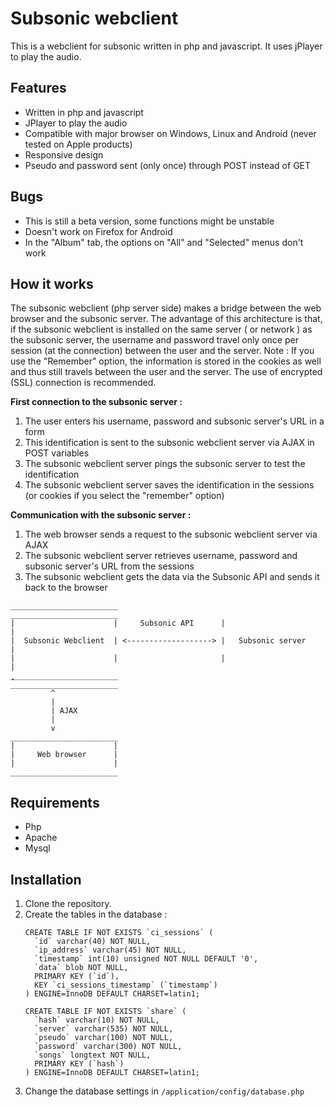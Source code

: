 Subsonic webclient
==================

This is a webclient for subsonic written in php and javascript. It uses jPlayer to play the audio.

Features
--------

* Written in php and javascript
* JPlayer to play the audio
* Compatible with major browser on Windows, Linux and Android (never tested on Apple products)
* Responsive design
* Pseudo and password sent (only once) through POST instead of GET

Bugs
----
* This is still a beta version, some functions might be unstable
* Doesn't work on Firefox for Android
* In the "Album" tab, the options on "All" and "Selected" menus don't work

How it works
------------

The subsonic webclient (php server side) makes a bridge between the web browser and the subsonic server. The advantage of this architecture is that, if the subsonic webclient is installed on the same server ( or network ) as the subsonic server, the username and password travel only once per session (at the connection) between the user and the server.
Note : If you use the "Remember" option, the information is stored in the cookies as well and thus still travels between the user and the server. The use of encrypted (SSL) connection is recommended.


**First connection to the subsonic server :**

1. The user enters his username, password and subsonic server's URL in a form
2. This identification is sent to the subsonic webclient server via AJAX in POST variables
3. The subsonic webclient server pings the subsonic server to test the identification
4. The subsonic webclient server saves the identification in the sessions (or cookies if you select the "remember" option)

**Communication with the subsonic server :**

1. The web browser sends a request to the subsonic webclient server via AJAX
2. The subsonic webclient server retrieves username, password and subsonic server's URL from the sessions
3. The subsonic webclient gets the data via the Subsonic API and sends it back to the browser


```
________________________                       ________________________
|                      |     Subsonic API      |                      |
|  Subsonic Webclient  | <-------------------> |   Subsonic server    |
|                      |                       |                      |
̣̣̣̣̣̣̣̣̣̣̣̣̣̣̣________________________                       ________________________
         ^
         |
         | AJAX
         |
         v
________________________
|                      |
|     Web browser      |
|                      |
________________________
```


Requirements
------------
* Php
* Apache
* Mysql

Installation
------------
1. Clone the repository.
2. Create the tables in the database :
	```
	CREATE TABLE IF NOT EXISTS `ci_sessions` (
	  `id` varchar(40) NOT NULL,
	  `ip_address` varchar(45) NOT NULL,
	  `timestamp` int(10) unsigned NOT NULL DEFAULT '0',
	  `data` blob NOT NULL,
	  PRIMARY KEY (`id`),
	  KEY `ci_sessions_timestamp` (`timestamp`)
	) ENGINE=InnoDB DEFAULT CHARSET=latin1;
	
	CREATE TABLE IF NOT EXISTS `share` (
	  `hash` varchar(10) NOT NULL,
	  `server` varchar(535) NOT NULL,
	  `pseudo` varchar(100) NOT NULL,
	  `password` varchar(300) NOT NULL,
	  `songs` longtext NOT NULL,
	  PRIMARY KEY (`hash`)
	) ENGINE=InnoDB DEFAULT CHARSET=latin1;
	```
3. Change the database settings in `/application/config/database.php`